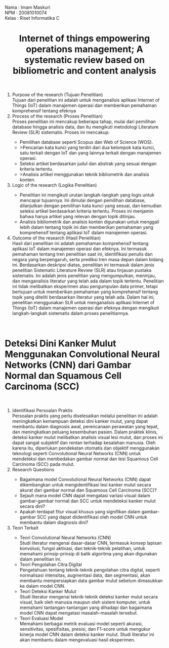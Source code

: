 Nama	: Imam Maskuri <br>
NPM	  : 20081010074 <br>
Kelas	: Riset Informatika C <br>

<h1 style="text-align:center;">Internet of things empowering operations management; A systematic review based on bibliometric and content analysis</h1><br>

<ol>
  <li>Purpose of the research (Tujuan Penelitian)</li>
    Tujuan dari penelitian ini adalah untuk menganalisis aplikasi Internet of Things (IoT) dalam manajemen operasi dan memberikan pemahaman komprehensif tentang efeknya <br>
  <li>Process of the research (Proses Penelitian)</li>
    Proses penelitian ini mencakup beberapa tahap, mulai dari pemilihan database hingga analisis data, dan itu mengikuti metodologi Literature Review (SLR) sistematis. Proses ini mencakup:
    <ul>
      <li>Pemilihan database seperti Scopus dan Web of Science (WOS).</li>
      <li>>Pencarian kata kunci yang terdiri dari dua kelompok kata kunci, satu terkait dengan IoT dan yang lainnya terkait dengan manajemen operasi.</li>
      <li>Seleksi artikel berdasarkan judul dan abstrak yang sesuai dengan kriteria tertentu.
      <li>>Analisis artikel menggunakan teknik bibliometrik dan analisis konten.
    </ul>
  <li>Logic of the research (Logika Penelitian)</li>
    <ul>
      <li>Penelitian ini mengikuti urutan langkah-langkah yang logis untuk mencapai tujuannya. Ini dimulai dengan pemilihan database, dilanjutkan dengan pemilihan kata kunci yang sesuai, dan kemudian seleksi artikel berdasarkan kriteria tertentu. Proses ini menjamin bahwa hanya artikel yang relevan dengan topik ditinjau.
      <li>Analisis bibliometrik dan analisis konten digunakan untuk menggali lebih dalam tentang topik ini dan memberikan pemahaman yang komprehensif tentang aplikasi IoT dalam manajemen operasi.
    </ul>
  <li>Outcome of the research (Hasil Penelitian)</li>
    Hasil dari penelitian ini adalah pemahaman komprehensif tentang aplikasi IoT dalam manajemen operasi dan efeknya. Ini termasuk pemahaman tentang tren penelitian saat ini, identifikasi penulis dan negara yang berpengaruh, serta prediksi tren masa depan dalam bidang ini.
    Berdasarkan deskripsi diatas, penelitian ini termasuk dalam jenis penelitian Sistematic Literature Review (SLR) atau tinjauan pustaka sistematis. Ini adalah jenis penelitian yang mengumpulkan, meninjau, dan menganalisis literatur yang telah ada dalam topik tertentu. Penelitian ini tidak melibatkan eksperimen atau pengumpulan data primer, tetapi bertujuan untuk memberikan pemahaman yang komprehensif tentang topik yang diteliti berdasarkan literatur yang telah ada. Dalam hal ini, penelitian menggunakan SLR untuk menganalisis aplikasi Internet of Things (IoT) dalam manajemen operasi dan efeknya dengan mengikuti langkah-langkah sistematis dalam proses penelitiannya.
</ol>
<br>
<h1>Deteksi Dini Kanker Mulut Menggunakan Convolutional Neural Networks (CNN) dari Gambar Normal dan Squamous Cell Carcinoma (SCC)</h1><br>

<ol>
  <li>Identifikasi Persoalan Praktis</li>
    Persoalan praktis yang perlu diselesaikan melalui penelitian ini adalah meningkatkan kemampuan deteksi dini kanker mulut, yang dapat membantu dalam diagnosis awal, perencanaan perawatan yang tepat, dan meningkatkan peluang kesembuhan pasien. Dalam praktek klinis, deteksi kanker mulut melibatkan analisis visual lesi mulut, dan proses ini dapat sangat subjektif dan rentan terhadap kesalahan manusia. Oleh karena itu, diperlukan pendekatan otomatis dan objektif menggunakan teknologi seperti Convolutional Neural Networks (CNN) untuk mendeteksi dan membedakan gambar normal dan lesi Squamous Cell Carcinoma (SCC) pada mulut.
  <li>Research Questions</li>
  <ul>
    <li>Bagaimana model Convolutional Neural Networks (CNN) dapat dikembangkan untuk mengidentifikasi lesi kanker mulut secara akurat dari gambar normal dan Squamous Cell Carcinoma (SCC)?
    <li>Sejauh mana model CNN dapat mengatasi variasi visual dalam gambar-gambar normal dan SCC untuk mendeteksi kanker mulut secara dini?
    <li>Apakah terdapat fitur visual khusus yang signifikan dalam gambar-gambar SCC yang dapat diidentifikasi oleh model CNN untuk membantu dalam diagnosis dini?
  </ul>
  <li>Teori Terkait</li>
  <ul>
    <li>Teori Convolutional Neural Networks (CNN) </li>
      Studi literatur mengenai dasar-dasar CNN, termasuk konsep lapisan konvolusi, fungsi aktivasi, dan teknik-teknik pelatihan, untuk memahami prinsip-prinsip di balik algoritma yang akan digunakan dalam penelitian ini.
    <li>Teori Pengolahan Citra Digital </li>
      Pengetahuan tentang teknik-teknik pengolahan citra digital, seperti normalisasi intensitas, augmentasi data, dan segmentasi, akan membantu mempersiapkan    data gambar mulut sebelum dimasukkan ke dalam model CNN.
    <li>Teori Deteksi Kanker Mulut </li>
      Studi literatur mengenai teknik-teknik deteksi kanker mulut secara visual, baik oleh manusia maupun oleh sistem komputer, untuk memahami tantangan-tantangan yang dihadapi dan bagaimana model CNN dapat mengatasi masalah-masalah tersebut.
    <li>Teori Evaluasi Model </li>
      Memahami berbagai metrik evaluasi model seperti akurasi, sensitivitas, spesifisitas, presisi, dan F1-score untuk mengukur kinerja model CNN dalam deteksi kanker mulut. Studi literatur ini akan membantu dalam mengevaluasi hasil eksperimen.
  </ul>
</ol>
